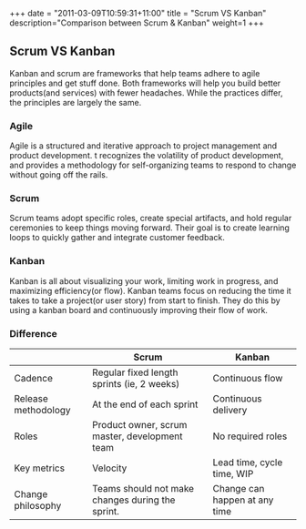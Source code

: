+++
date = "2011-03-09T10:59:31+11:00"
title = "Scrum VS Kanban"
description="Comparison between Scrum  & Kanban"
weight=1
+++

## Scrum VS Kanban

Kanban and scrum are frameworks that help teams adhere to agile principles and get stuff done. Both frameworks will help you build better products(and services) with fewer headaches. While the practices differ, the principles are largely the same.

### Agile 

Agile is a structured and iterative approach to project management and product development. t recognizes the volatility of product development, and provides a methodology for self-organizing teams to respond to change without going off the rails.


### Scrum 

Scrum teams adopt specific roles, create special artifacts, and hold regular ceremonies to keep things moving forward. Their goal is to create learning loops to quickly gather and integrate customer feedback.


### Kanban 

Kanban is all about visualizing your work, limiting work in progress, and maximizing efficiency(or flow). Kanban teams focus on reducing the time it takes to take a project(or user story) from start to finish. They do this by using a kanban board and continuously improving their flow of work.


### Difference 

||Scrum|Kanban
|---| --- |  --- |
Cadence| Regular fixed length sprints (ie, 2 weeks)| Continuous flow
Release methodology| At the end of each sprint| Continuous delivery
Roles| Product owner, scrum master, development team| No required roles
Key metrics| Velocity| Lead time, cycle time, WIP
Change philosophy| Teams should not make changes during the sprint.| Change can happen at any time


